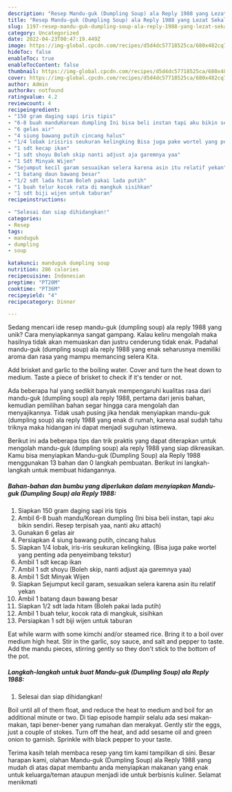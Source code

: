 ```yaml
---
description: "Resep Mandu-guk (Dumpling Soup) ala Reply 1988 yang Lezat Sekali"
title: "Resep Mandu-guk (Dumpling Soup) ala Reply 1988 yang Lezat Sekali"
slug: 1197-resep-mandu-guk-dumpling-soup-ala-reply-1988-yang-lezat-sekali
category: Uncategorized
date: 2022-04-23T00:47:19.449Z
image: https://img-global.cpcdn.com/recipes/d5d4dc57718525ca/680x482cq70/mandu-guk-dumpling-soup-ala-reply-1988-foto-resep-utama.jpg
hideToc: false
enableToc: true
enableTocContent: false
thumbnail: https://img-global.cpcdn.com/recipes/d5d4dc57718525ca/680x482cq70/mandu-guk-dumpling-soup-ala-reply-1988-foto-resep-utama.jpg
cover: https://img-global.cpcdn.com/recipes/d5d4dc57718525ca/680x482cq70/mandu-guk-dumpling-soup-ala-reply-1988-foto-resep-utama.jpg
author: Admin
authorAv: notfound
ratingvalue: 4.2
reviewcount: 4
recipeingredient:
- "150 gram daging sapi iris tipis"
- "6-8 buah manduKorean dumpling Ini bisa beli instan tapi aku bikin sendiri Resep terpisah yaa nanti aku attach"
- "6 gelas air"
- "4 siung bawang putih cincang halus"
- "1/4 lobak irisiris seukuran kelingking Bisa juga pake wortel yang penting ada penyeimbang tekstur"
- "1 sdt kecap ikan"
- "1 sdt shoyu Boleh skip nanti adjust aja garemnya yaa"
- "1 Sdt Minyak Wijen"
- "Sejumput kecil garam sesuaikan selera karena asin itu relatif yekan"
- "1 batang daun bawang besar"
- "1/2 sdt lada hitam Boleh pakai lada putih"
- "1 buah telur kocok rata di mangkuk sisihkan"
- "1 sdt biji wijen untuk taburan"
recipeinstructions:

- "Selesai dan siap dihidangkan!"
categories:
- Resep
tags:
- manduguk
- dumpling
- soup

katakunci: manduguk dumpling soup 
nutrition: 286 calories
recipecuisine: Indonesian
preptime: "PT20M"
cooktime: "PT36M"
recipeyield: "4"
recipecategory: Dinner

---
```





Sedang mencari ide resep mandu-guk (dumpling soup) ala reply 1988 yang unik? Cara menyiapkannya sangat gampang. Kalau keliru mengolah maka hasilnya tidak akan memuaskan dan justru cenderung tidak enak. Padahal mandu-guk (dumpling soup) ala reply 1988 yang enak seharusnya memiliki aroma dan rasa yang mampu memancing selera Kita.





Add brisket and garlic to the boiling water. Cover and turn the heat down to medium. Taste a piece of brisket to check if it&#39;s tender or not.

Ada beberapa hal yang sedikit banyak mempengaruhi kualitas rasa dari mandu-guk (dumpling soup) ala reply 1988, pertama dari jenis bahan, kemudian pemilihan bahan segar hingga cara mengolah dan menyajikannya. Tidak usah pusing jika hendak menyiapkan mandu-guk (dumpling soup) ala reply 1988 yang enak di rumah, karena asal sudah tahu triknya maka hidangan ini dapat menjadi suguhan istimewa.






Berikut ini ada beberapa tips dan trik praktis yang dapat diterapkan untuk mengolah mandu-guk (dumpling soup) ala reply 1988 yang siap dikreasikan. Kamu bisa menyiapkan Mandu-guk (Dumpling Soup) ala Reply 1988 menggunakan 13 bahan dan 0 langkah pembuatan. Berikut ini langkah-langkah untuk membuat hidangannya.

<!--inarticleads1-->

##### Bahan-bahan dan bumbu yang diperlukan dalam menyiapkan Mandu-guk (Dumpling Soup) ala Reply 1988:

1. Siapkan 150 gram daging sapi iris tipis
1. Ambil 6-8 buah mandu/Korean dumpling (Ini bisa beli instan, tapi aku bikin sendiri. Resep terpisah yaa, nanti aku attach)
1. Gunakan 6 gelas air
1. Persiapkan 4 siung bawang putih, cincang halus
1. Siapkan 1/4 lobak, iris-iris seukuran kelingking. (Bisa juga pake wortel yang penting ada penyeimbang tekstur)
1. Ambil 1 sdt kecap ikan
1. Ambil 1 sdt shoyu (Boleh skip, nanti adjust aja garemnya yaa)
1. Ambil 1 Sdt Minyak Wijen
1. Siapkan Sejumput kecil garam, sesuaikan selera karena asin itu relatif yekan
1. Ambil 1 batang daun bawang besar
1. Siapkan 1/2 sdt lada hitam (Boleh pakai lada putih)
1. Ambil 1 buah telur, kocok rata di mangkuk, sisihkan
1. Persiapkan 1 sdt biji wijen untuk taburan


Eat while warm with some kimchi and/or steamed rice. Bring it to a boil over medium high heat. Stir in the garlic, soy sauce, and salt and pepper to taste. Add the mandu pieces, stirring gently so they don&#39;t stick to the bottom of the pot. 

<!--inarticleads2-->

##### Langkah-langkah untuk buat Mandu-guk (Dumpling Soup) ala Reply 1988:


1. Selesai dan siap dihidangkan!

Boil until all of them float, and reduce the heat to medium and boil for an additional minute or two. Di tiap episode hampiir selalu ada sesi makan-makan, tapi bener-bener yang rumahan dan merakyat. Gently stir the eggs, just a couple of stokes. Turn off the heat, and add sesame oil and green onion to garnish. Sprinkle with black pepper to your taste. 

Terima kasih telah membaca resep yang tim kami tampilkan di sini. Besar harapan kami, olahan Mandu-guk (Dumpling Soup) ala Reply 1988 yang mudah di atas dapat membantu anda menyiapkan makanan yang enak untuk keluarga/teman ataupun menjadi ide untuk berbisnis kuliner. Selamat menikmati

